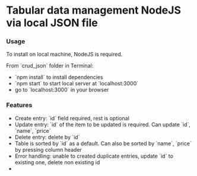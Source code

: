 <h1>Tabular data management NodeJS via local JSON file</h1>

<h3>Usage</h3>
<p>To install on local machine, NodeJS is required.</p>
<p>From `crud_json` folder in Terminal:</p>
<ul>
    <li>`npm install` to install dependencies</li>
    <li>`npm start` to start local server at `localhost:3000`</li>
    <li>go to `localhost:3000` in your browser</li>
</ul>

<h3>Features</h3>
<ul>
    <li>Create entry: `id` field required, rest is optional</li>
    <li>Update entry: `id` of the item to be updated is required. Can update `id`, `name`, `price`</li>
    <li>Delete entry: delete by `id`</li>
    <li>Table is sorted by `id` as a default. Can also be sorted by `name`, `price` by pressing column header</li>
    <li>Error handling: unable to created duplicate entries, update `id` to existing one, delete non existing id</li>
    <li></li>
</ul>